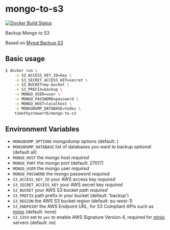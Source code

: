 # mongo-to-s3

[![Docker Build Status](https://img.shields.io/docker/pulls/timothystewart6/mongo-to-s3.svg)](https://hub.docker.com/r/timothystewart6/mongo-to-s3/)

Backup Mongo to S3

Based on [Mysql Backup S3](https://hub.docker.com/r/schickling/mysql-backup-s3/)

## Basic usage

```sh
$ docker run \
    -e S3_ACCESS_KEY_ID=key \
    -e S3_SECRET_ACCESS_KEY=secret \
    -e S3_BUCKET=my-bucket \
    -e S3_PREFIX=backup \
    -e MONGO_USER=user \
    -e MONGO_PASSWORD=password \
    -e MONGO_HOST=localhost \
    -e MONGODUMP_DATABASE=todos \
    timothystewart6/mongo-to-s3
```

## Environment Variables

- `MONGODUMP_OPTIONS` mongodump options (default: )
- `MONGODUMP_DATABASE` list of databases you want to backup *optional* (default all)
- `MONGO_HOST` the mongo host *required*
- `MONGO_PORT` the mongo port (default: 27017)
- `MONGO_USER` the mongo user *required*
- `MONGO_PASSWORD` the mongo password *required*
- `S3_ACCESS_KEY_ID` your AWS access key *required*
- `S3_SECRET_ACCESS_KEY` your AWS secret key *required*
- `S3_BUCKET` your AWS S3 bucket path *required*
- `S3_PREFIX` path prefix in your bucket (default: 'backup')
- `S3_REGION` the AWS S3 bucket region (default: eu-west-1)
- `S3_ENDPOINT` the AWS Endpoint URL, for S3 Compliant APIs such as [minio](https://minio.io) (default: none)
- `S3_S3V4` set to `yes` to enable AWS Signature Version 4, required for [minio](https://minio.io) servers (default: no)
